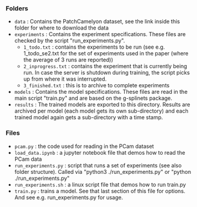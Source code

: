 ### Folders

* `data`			: Contains the PatchCamelyon dataset, see the link inside this folder for where to download the data
* `experiments` 	: Contains the experiment specifications. These files are checked by the script "run_experiments.py".
	- `1_todo.txt` 		 : contains the experiments to be run (see e.g. 1_todo_se2.txt for the set of experiments used in the paper (where the average of 3 runs are reported))
	- `2_inprogress.txt` : contains the experiment that is currently being run. In case the server is shutdown during training, the script picks up from where it was interrupted.
	- `3_finished.txt`	 : this is to archive to complete experiments
* `models`		: Contains the model specifications. These files are read in the main script "train.py" and are based on the g-splinets package.
* `results`		: The trained models are exported to this directory. Results are archived per model (each model gets its own sub-directory) and each trained model again gets a sub-directory with a time stamp.

### Files
* `pcam.py` 			: the code used for reading in the PCam dataset
* `load_data.ipynb`		: a jupyter notebook file that demos how to read the PCam data
* `run_experiments.py` 	: script that runs a set of experiments (see also folder structure). Called via "python3 ./run_experiments.py" or "python ./run_experiments.py"
* `run_experiments.sh` 	: a linux script file that demos how to run train.py
* `train.py` 			: trains a model. See that last section of this file for options. And see e.g. run_experiments.py for usage.
